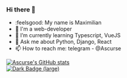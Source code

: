 ### Hi there 👋
- :feelsgood: My name is Maximilian
- :muscle: I'm a web-developer 
- 🌱 I’m currently learning Typescript, VueJS
- 💬 Ask me about Python, Django, React
- 📫 How to reach me: telegram - @Ascurse

[![Ascurse's GitHub stats](https://github-readme-stats.vercel.app/api?username=Ascurse)](https://github.com/Ascurse/github-readme-stats)
<br>
<a href="https://www.codewars.com/users/Ascurse" target="_blank">
  <img alt="Dark Badge (large)" class="hidden dark:block" src="https://www.codewars.com/users/Ascurse/badges/large">
</a>
